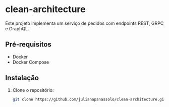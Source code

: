 # clean-architecture

Este projeto implementa um serviço de pedidos com endpoints REST, GRPC e GraphQL.

## Pré-requisitos

- Docker
- Docker Compose

## Instalação

1. Clone o repositório:
   ```bash
   git clone https://github.com/julianapanassolo/clean-architecture.git# clean-architecture
